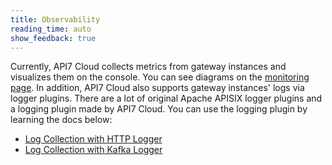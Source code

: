 ```yaml
---
title: Observability
reading_time: auto
show_feedback: true
---
```


Currently, API7 Cloud collects metrics from gateway instances and visualizes them
on the console. You can see diagrams on the [monitoring page](../product/how-to-monitor-your-gateway-instances.md).
In addition, API7 Cloud also supports gateway instances' logs via logger plugins. There are a lot of original Apache APISIX
logger plugins and a logging plugin made by API7 Cloud. You can use the logging plugin by learning the docs below:

* [Log Collection with HTTP Logger](./log-collection-with-http-logger.md)
* [Log Collection with Kafka Logger](./log-collection-with-kafka-logger.md)
